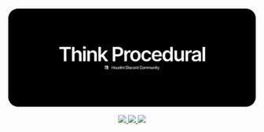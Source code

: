 ![Think Procedural Cover](assets/cover.svg)

<p align="center">
<a href="https://discord.gg/b8U5Hdy">
<img src="https://img.shields.io/discord/230123485668573184?style=flat&colorA=f5f5f5&colorB=f5f5f5&label=&logo=discord&logoColor=000000" />
</a>

<a href="https://thinkprocedural.netlify.app">
<img src="https://img.shields.io/netlify/aadfdbb8-10b0-4ae0-a646-3ab266286106?style=flat&colorA=f5f5f5&colorB=f5f5f5" />
</a>

<a href="https://thinkprocedural.netlify.app">
<img src="https://img.shields.io/website?url=https%3A%2F%2Fthinkprocedural.netlify.app?style=flat&colorA=f5f5f5&colorB=f5f5f5" />
</a>
</p>
